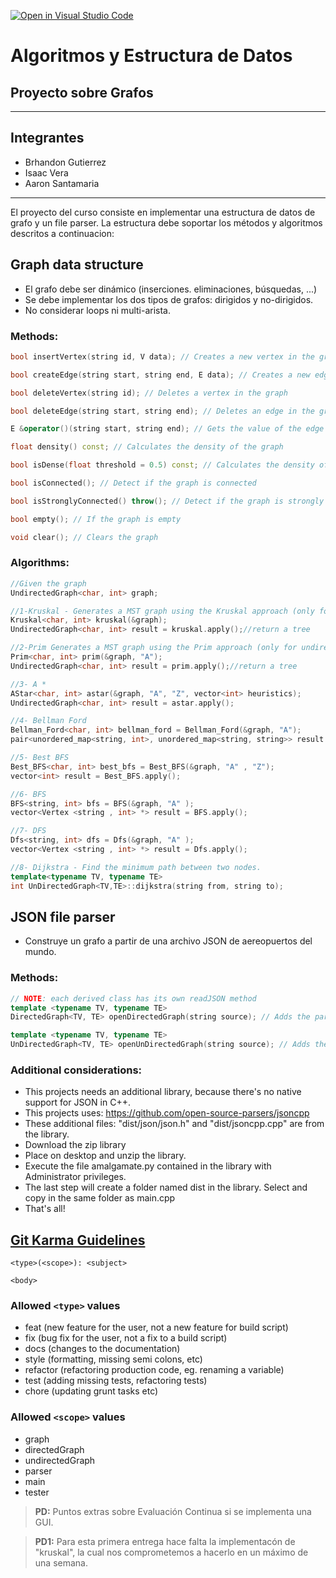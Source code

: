 [![Open in Visual Studio Code](https://classroom.github.com/assets/open-in-vscode-f059dc9a6f8d3a56e377f745f24479a46679e63a5d9fe6f495e02850cd0d8118.svg)](https://classroom.github.com/online_ide?assignment_repo_id=6293280&assignment_repo_type=AssignmentRepo)
# Algoritmos y Estructura de Datos
## Proyecto sobre Grafos
--------

## Integrantes
- Brhandon Gutierrez
- Isaac Vera
- Aaron Santamaria

----

El proyecto del curso consiste en implementar una estructura de datos de grafo y un file parser. La estructura debe soportar los métodos y algoritmos descritos a continuacion:  


## Graph data structure

* El grafo debe ser dinámico (inserciones. eliminaciones, búsquedas, ...)
* Se debe implementar los dos tipos de grafos: dirigidos y no-dirigidos.
* No considerar loops ni multi-arista. 


### Methods:
```cpp
bool insertVertex(string id, V data); // Creates a new vertex in the graph with some data and an ID

bool createEdge(string start, string end, E data); // Creates a new edge in the graph with some data

bool deleteVertex(string id); // Deletes a vertex in the graph

bool deleteEdge(string start, string end); // Deletes an edge in the graph, it is not possible to search by the edge value, since it can be repeated

E &operator()(string start, string end); // Gets the value of the edge from the start and end vertexes

float density() const; // Calculates the density of the graph

bool isDense(float threshold = 0.5) const; // Calculates the density of the graph, and determine if it is dense dependening on a threshold value

bool isConnected(); // Detect if the graph is connected

bool isStronglyConnected() throw(); // Detect if the graph is strongly connected (only for directed graphs)

bool empty(); // If the graph is empty

void clear(); // Clears the graph
```

### Algorithms:
```cpp
//Given the graph
UndirectedGraph<char, int> graph;

//1-Kruskal - Generates a MST graph using the Kruskal approach (only for undirected graphs)
Kruskal<char, int> kruskal(&graph);
UndirectedGraph<char, int> result = kruskal.apply();//return a tree

//2-Prim Generates a MST graph using the Prim approach (only for undirected graphs)
Prim<char, int> prim(&graph, "A");
UndirectedGraph<char, int> result = prim.apply();//return a tree

//3- A *
AStar<char, int> astar(&graph, "A", "Z", vector<int> heuristics);
UndirectedGraph<char, int> result = astar.apply();

//4- Bellman Ford
Bellman_Ford<char, int> bellman_ford = Bellman_Ford(&graph, "A");
pair<unordered_map<string, int>, unordered_map<string, string>> result = bellman_ford.apply();

//5- Best BFS
Best_BFS<char, int> best_bfs = Best_BFS(&graph, "A" , "Z");
vector<int> result = Best_BFS.apply();

//6- BFS
BFS<string, int> bfs = BFS(&graph, "A" );
vector<Vertex <string , int> *> result = BFS.apply();

//7- DFS
Dfs<string, int> dfs = Dfs(&graph, "A" );
vector<Vertex <string , int> *> result = Dfs.apply();

//8- Dijkstra - Find the minimum path between two nodes.
template<typename TV, typename TE>
int UnDirectedGraph<TV,TE>::dijkstra(string from, string to);


```


## JSON file parser
* Construye un grafo a partir de una archivo JSON de aereopuertos del mundo. 


### Methods:
```cpp
// NOTE: each derived class has its own readJSON method
template <typename TV, typename TE>
DirectedGraph<TV, TE> openDirectedGraph(string source); // Adds the parsed data into the specified directed graph

template <typename TV, typename TE>
UnDirectedGraph<TV, TE> openUnDirectedGraph(string source); // Adds the parsed data into the specified undirected graph
```
### Additional considerations:
* This projects needs an additional library, because there's no native support for JSON in C++.
* This projects uses: https://github.com/open-source-parsers/jsoncpp
* These additional files: "dist/json/json.h" and "dist/jsoncpp.cpp" are from the library.
* Download the zip library 
* Place on desktop and unzip the library.
* Execute the file amalgamate.py contained in the library with Administrator privileges.
* The last step will create a folder named dist in the library. Select and copy in the same folder as main.cpp
* That's all!

## [Git Karma Guidelines](http://karma-runner.github.io/5.2/dev/git-commit-msg.html)

```
<type>(<scope>): <subject>

<body>
```

### Allowed ```<type>``` values

* feat (new feature for the user, not a new feature for build script)
* fix (bug fix for the user, not a fix to a build script)
* docs (changes to the documentation)
* style (formatting, missing semi colons, etc)
* refactor (refactoring production code, eg. renaming a variable)
* test (adding missing tests, refactoring tests)
* chore (updating grunt tasks etc)

### Allowed ```<scope>``` values

* graph
* directedGraph
* undirectedGraph
* parser
* main
* tester


> **PD:** Puntos extras sobre Evaluación Continua si se implementa una GUI.


> **PD1:** Para esta primera entrega hace falta la implementacón de "kruskal", la cual nos comprometemos a hacerlo en un máximo de una semana.
